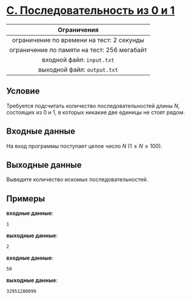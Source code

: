 # [C. Последовательность из 0 и 1](C.java)

| Ограничения                                 |
|:-------------------------------------------:|
| ограничение по времени на тест: 2 секунды   |
| ограничение по памяти на тест: 256 мегабайт |
| входной файл: `input.txt`                   |
| выходной файл: `output.txt`                 |

## Условие

Требуется подсчитать количество последовательностей длины $N$, состоящих из $0$ и $1$, в которых никакие две единицы не стоят рядом.

## Входные данные

На вход программы поступает целое число $N$ $(1 \leqslant N \leqslant 100)$.

## Выходные данные

Выведите количество искомых последовательностей.

## Примеры

**входные данные**:

```text
1
```

**выходные данные**:

```text
2
```

**входные данные**:

```text
50
```

**выходные данные**:

```text
32951280099
```
